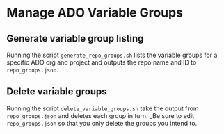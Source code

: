 # Manage ADO Variable Groups

## Generate variable group listing
Running the script `generate_repo_groups.sh`  lists the variable groups for a specific ADO org and project and outputs
the repo name and ID to `repo_groups.json`.


## Delete variable groups
Running the script `delete_variable_groups.sh` take the output from `repo_groups.json` and deletes each group in turn.
_Be sure to edit `repo_groups.json` so that you only delete the groups you intend to. 



